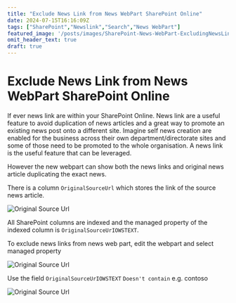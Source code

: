 ```yaml
---
title: "Exclude News Link from News WebPart SharePoint Online"
date: 2024-07-15T16:16:09Z
tags: ["SharePoint","Newslink","Search","News WebPart"]
featured_image: '/posts/images/SharePoint-News-WebPart-ExcludingNewsLinks/Sample.png'
omit_header_text: true
draft: true
---
```


# Exclude News Link from News WebPart SharePoint Online

If ever news link are within your SharePoint Online. News link are a useful feature to avoid duplication of news articles and a great way to promote an existing news post onto a different site. Imagine self news creation are enabled for the business across their own department/directorate sites and some of those need to be promoted to the whole organisation. A news link is the useful feature that can be leveraged. 

However the new webpart can show both the news links and original news article duplicating the exact news.

There is a column `OriginalSourceUrl` which stores the link of the source news article. 

![Original Source Url](../images/SharePoint-News-WebPart-ExcludingNewsLinks/OriginalSourceUrl_Column.png)

All SharePoint columns are indexed and  the managed property of the indexed column is `OriginalSourceUrIOWSTEXT`. 

To exclude news links from news web part, edit the webpart and select managed property 

![Original Source Url](../images/SharePoint-News-WebPart-ExcludingNewsLinks/OriginalSourceUrlOWSText.png)

Use the field `OriginalSourceUrIOWSTEXT` `Doesn't contain` <domainName> e.g. contoso


![Original Source Url](../images/SharePoint-News-WebPart-ExcludingNewsLinks/ExcludeNewsLinkFromNewsWebpart.png)